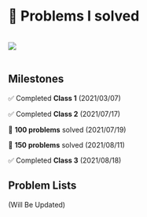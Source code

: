# 📄 Problems I solved

<br/>  

<div align='left'> <img src="http://mazassumnida.wtf/api/v2/generate_badge?boj=bms2002"></div>

<br/>

 ## Milestones
 ✅ Completed **Class 1** (2021/03/07)  
 
 ✅ Completed **Class 2** (2021/07/17)  
 
 💯 **100 problems** solved (2021/07/19)  
 
 💯 **150 problems** solved (2021/08/11)  
 
 ✅ Completed **Class 3** (2021/08/18)  
 
 ## Problem Lists
 (Will Be Updated)
 

